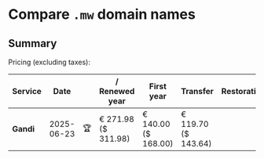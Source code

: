 # Compare `.mw` domain names

## Summary

Pricing (excluding taxes):

| Service | Date |  | / Renewed year | First year | Transfer | Restoration |
|--|--|--|--|--|--|--|
| **Gandi** | 2025-06-23 | 🏆 | € 271.98<br>($ 311.98) | € 140.00<br>($ 168.00) | € 119.70<br>($ 143.64) |  |
